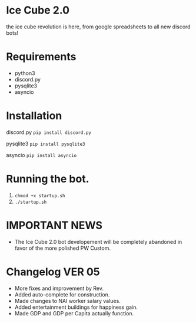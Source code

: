 # Ice Cube 2.0
the ice cube revolution is here, from google spreadsheets to all new discord bots!


# Requirements
- python3
- discord.py
- pysqlite3
- asyncio


# Installation
discord.py ```pip install discord.py```

pysqlite3 ```pip install pysqlite3```

asyncio ```pip install asyncio```


# Running the bot.
1. ```chmod +x startup.sh```
2. ```./startup.sh```

# IMPORTANT NEWS 
- The Ice Cube 2.0 bot developement will be completely abandoned in favor of the more polished PW Custom.

# Changelog VER 05
- More fixes and improvement by Rev.
- Added auto-complete for construction.
- Made changes to NAI worker salary values.
- Added entertainment buildings for happiness gain.
- Made GDP and GDP per Capita actually function.